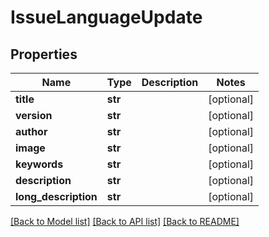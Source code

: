 # IssueLanguageUpdate

## Properties
Name | Type | Description | Notes
------------ | ------------- | ------------- | -------------
**title** | **str** |  | [optional] 
**version** | **str** |  | [optional] 
**author** | **str** |  | [optional] 
**image** | **str** |  | [optional] 
**keywords** | **str** |  | [optional] 
**description** | **str** |  | [optional] 
**long_description** | **str** |  | [optional] 

[[Back to Model list]](../README.md#documentation-for-models) [[Back to API list]](../README.md#documentation-for-api-endpoints) [[Back to README]](../README.md)

